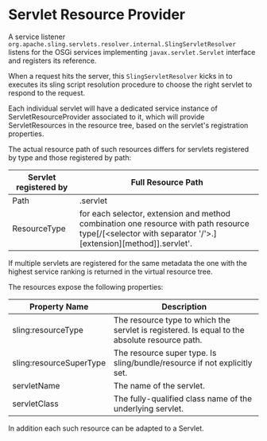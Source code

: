 # Servlet Resource Provider

A service listener `org.apache.sling.servlets.resolver.internal.SlingServletResolver` listens for the OSGi services implementing 
`javax.servlet.Servlet` interface and registers its reference. 

When a request hits the server, this `SlingServletResolver` kicks in to executes its sling script resolution procedure to 
choose the right servlet to respond to the request.

Each individual servlet will have a dedicated service instance of ServletResourceProvider associated to it, which will 
provide ServletResources in the resource tree, based on the servlet's registration properties. 

The actual resource path of such resources differs for servlets registered by type and those registered by path:


| Servlet registered by         | Full Resource Path |
| ------------------------------|------------------|
| Path                          | <given path>.servlet |
| ResourceType                  | for each selector, extension and method combination one resource with path resource type[/[<selector with separator '/'>.][extension][method]].servlet'. |

If multiple servlets are registered for the same metadata the one with the highest service ranking is returned in the virtual resource tree. 

The resources expose the following properties:

| Property Name|Description|
| ------------------------|-------------|
| sling:resourceType |The resource type to which the servlet is registered. Is equal to the absolute resource path.|
| sling:resourceSuperType |The resource super type. Is sling/bundle/resource if not explicitly set.|
| servletName |The name of the servlet.|
| servletClass |The fully-qualified class name of the underlying servlet.|

In addition each such resource can be adapted to a Servlet.
